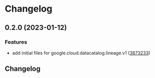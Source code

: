 # Changelog

## 0.2.0 (2023-01-12)


### Features

* add initial files for google.cloud.datacatalog.lineage.v1 ([3873233](https://github.com/googleapis/google-cloud-python/commit/3873233f28ed25f99dada66dfa83edbf7043e7b5))

## Changelog
